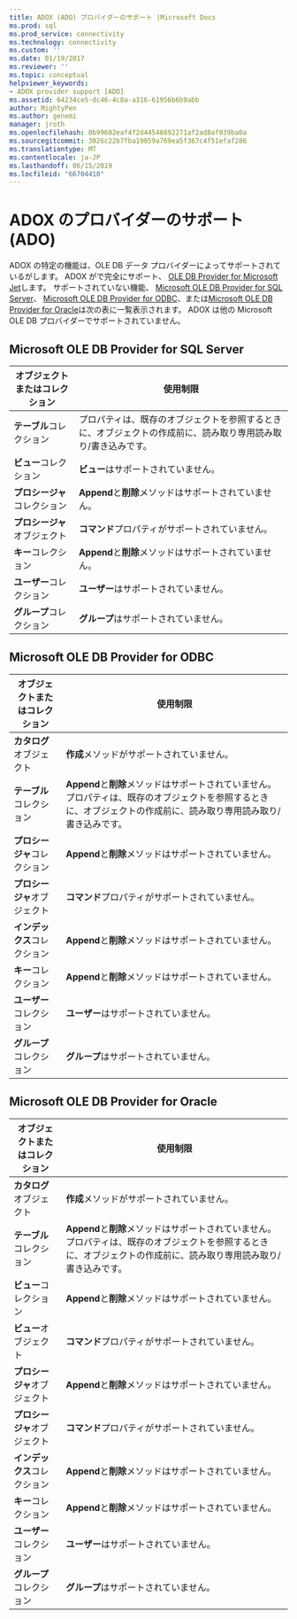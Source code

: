 ```yaml
---
title: ADOX (ADO) プロバイダーのサポート |Microsoft Docs
ms.prod: sql
ms.prod_service: connectivity
ms.technology: connectivity
ms.custom: ''
ms.date: 01/19/2017
ms.reviewer: ''
ms.topic: conceptual
helpviewer_keywords:
- ADOX provider support [ADO]
ms.assetid: 64234ce5-dc46-4c8a-a316-61956b6b9abb
author: MightyPen
ms.author: genemi
manager: jroth
ms.openlocfilehash: 0b99602eaf4f2d44548692271af2ad8af039ba0a
ms.sourcegitcommit: 3026c22b7fba19059a769ea5f367c4f51efaf286
ms.translationtype: MT
ms.contentlocale: ja-JP
ms.lasthandoff: 06/15/2019
ms.locfileid: "66704410"
---
```

# <a name="provider-support-for-adox-ado"></a>ADOX のプロバイダーのサポート (ADO)
ADOX の特定の機能は、OLE DB データ プロバイダーによってサポートされているがします。 ADOX がで完全にサポート、 [OLE DB Provider for Microsoft Jet](../../../ado/guide/appendixes/microsoft-ole-db-provider-for-microsoft-jet.md)します。 サポートされていない機能、 [Microsoft OLE DB Provider for SQL Server](../../../ado/guide/appendixes/microsoft-ole-db-provider-for-sql-server.md)、 [Microsoft OLE DB Provider for ODBC](../../../ado/guide/appendixes/microsoft-ole-db-provider-for-odbc.md)、または[Microsoft OLE DB Provider for Oracle](../../../ado/guide/appendixes/microsoft-ole-db-provider-for-oracle.md)は次の表に一覧表示されます。 ADOX は他の Microsoft OLE DB プロバイダーでサポートされていません。  
  
## <a name="microsoft-ole-db-provider-for-sql-server"></a>Microsoft OLE DB Provider for SQL Server  
  
|オブジェクトまたはコレクション|使用制限|  
|--------------------------|-----------------------|  
|**テーブル**コレクション|プロパティは、既存のオブジェクトを参照するときに、オブジェクトの作成前に、読み取り専用読み取り/書き込みです。|  
|**ビュー**コレクション|**ビュー**はサポートされていません。|  
|**プロシージャ**コレクション|**Append**と**削除**メソッドはサポートされていません。|  
|**プロシージャ**オブジェクト|**コマンド**プロパティがサポートされていません。|  
|**キー**コレクション|**Append**と**削除**メソッドはサポートされていません。|  
|**ユーザー**コレクション|**ユーザー**はサポートされていません。|  
|**グループ**コレクション|**グループ**はサポートされていません。|  
  
## <a name="microsoft-ole-db-provider-for-odbc"></a>Microsoft OLE DB Provider for ODBC  
  
|オブジェクトまたはコレクション|使用制限|  
|--------------------------|-----------------------|  
|**カタログ**オブジェクト|**作成**メソッドがサポートされていません。|  
|**テーブル**コレクション|**Append**と**削除**メソッドはサポートされていません。 プロパティは、既存のオブジェクトを参照するときに、オブジェクトの作成前に、読み取り専用読み取り/書き込みです。|  
|**プロシージャ**コレクション|**Append**と**削除**メソッドはサポートされていません。|  
|**プロシージャ**オブジェクト|**コマンド**プロパティがサポートされていません。|  
|**インデックス**コレクション|**Append**と**削除**メソッドはサポートされていません。|  
|**キー**コレクション|**Append**と**削除**メソッドはサポートされていません。|  
|**ユーザー**コレクション|**ユーザー**はサポートされていません。|  
|**グループ**コレクション|**グループ**はサポートされていません。|  
  
## <a name="microsoft-ole-db-provider-for-oracle"></a>Microsoft OLE DB Provider for Oracle  
  
|オブジェクトまたはコレクション|使用制限|  
|--------------------------|-----------------------|  
|**カタログ**オブジェクト|**作成**メソッドがサポートされていません。|  
|**テーブル**コレクション|**Append**と**削除**メソッドはサポートされていません。 プロパティは、既存のオブジェクトを参照するときに、オブジェクトの作成前に、読み取り専用読み取り/書き込みです。|  
|**ビュー**コレクション|**Append**と**削除**メソッドはサポートされていません。|  
|**ビュー**オブジェクト|**コマンド**プロパティがサポートされていません。|  
|**プロシージャ**オブジェクト|**Append**と**削除**メソッドはサポートされていません。|  
|**プロシージャ**オブジェクト|**コマンド**プロパティがサポートされていません。|  
|**インデックス**コレクション|**Append**と**削除**メソッドはサポートされていません。|  
|**キー**コレクション|**Append**と**削除**メソッドはサポートされていません。|  
|**ユーザー**コレクション|**ユーザー**はサポートされていません。|  
|**グループ**コレクション|**グループ**はサポートされていません。|
